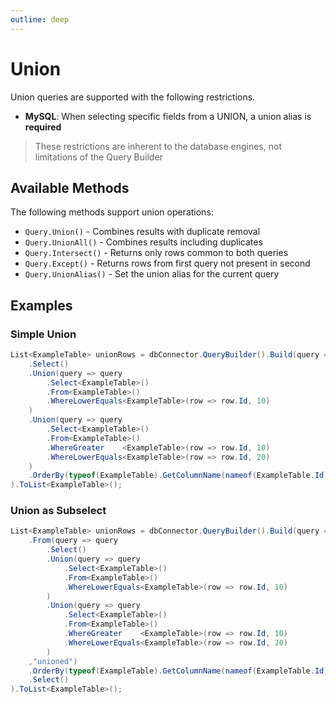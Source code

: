 ```yaml
---
outline: deep
---
```


# Union

Union queries are supported with the following restrictions.

* **MySQL**: When selecting specific fields from a UNION, a union alias is **required**

> These restrictions are inherent to the database engines, not limitations of the Query Builder

## Available Methods
The following methods support union operations:
- `Query.Union()` - Combines results with duplicate removal
- `Query.UnionAll()` - Combines results including duplicates
- `Query.Intersect()` - Returns only rows common to both queries
- `Query.Except()` - Returns rows from first query not present in second
- `Query.UnionAlias()` - Set the union alias for the current query

## Examples

### Simple Union

```csharp
List<ExampleTable> unionRows = dbConnector.QueryBuilder().Build(query => query
    .Select()
    .Union(query => query
        .Select<ExampleTable>()
        .From<ExampleTable>()
        .WhereLowerEquals<ExampleTable>(row => row.Id, 10)
    )
    .Union(query => query
        .Select<ExampleTable>()
        .From<ExampleTable>()
        .WhereGreater    <ExampleTable>(row => row.Id, 10)
        .WhereLowerEquals<ExampleTable>(row => row.Id, 20)
    )
    .OrderBy(typeof(ExampleTable).GetColumnName(nameof(ExampleTable.Id)))
).ToList<ExampleTable>();
```

### Union as Subselect

```csharp
List<ExampleTable> unionRows = dbConnector.QueryBuilder().Build(query => query
    .From(query => query
        .Select()
        .Union(query => query
            .Select<ExampleTable>()
            .From<ExampleTable>()
            .WhereLowerEquals<ExampleTable>(row => row.Id, 10)
        )
        .Union(query => query
            .Select<ExampleTable>()
            .From<ExampleTable>()
            .WhereGreater    <ExampleTable>(row => row.Id, 10)
            .WhereLowerEquals<ExampleTable>(row => row.Id, 20)
        )
    ,"unioned")
    .OrderBy(typeof(ExampleTable).GetColumnName(nameof(ExampleTable.Id)))
    .Select()
).ToList<ExampleTable>();
```
